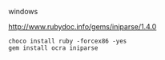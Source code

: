 windows

http://www.rubydoc.info/gems/iniparse/1.4.0

 ```
 choco install ruby -forcex86 -yes
 gem install ocra iniparse
 ```

